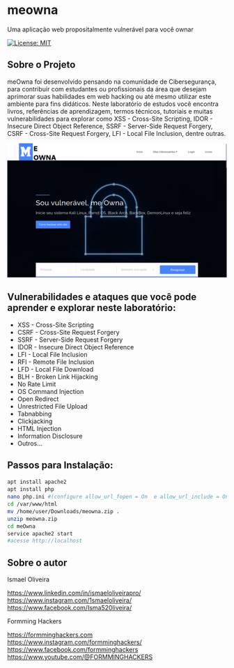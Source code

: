 # meowna
Uma aplicação web propositalmente vulnerável para você ownar

[![License: MIT](https://img.shields.io/badge/License-MIT-green.svg)](https://github.com/ismael0liveira/meowna/blob/main/LICENSE)

## Sobre o Projeto

meOwna foi desenvolvido pensando na comunidade de Cibersegurança, para contribuir com estudantes ou profissionais da área que desejam aprimorar suas habilidades em web hacking ou até mesmo utilizar este ambiente para fins didáticos. Neste laboratório de estudos você encontra livros, referências de aprendizagem, termos técnicos, tutoriais e muitas vulnerabilidades para explorar como XSS - Cross-Site Scripting, IDOR - Insecure Direct Object Reference, SSRF - Server-Side Request Forgery, CSRF - Cross-Site Request Forgery, LFI - Local File Inclusion, dentre outras.

![Página inicial de meOwna](https://github.com/ismael0liveira/meowna/blob/main/assets/owna1.png)

## Vulnerabilidades e ataques que você pode aprender e explorar neste laboratório:

* XSS - Cross-Site Scripting  
* CSRF - Cross-Site Request Forgery  
* SSRF - Server-Side Request Forgery  
* IDOR - Insecure Direct Object Reference  
* LFI - Local File Inclusion  
* RFI - Remote File Inclusion
* LFD - Local File Download
* BLH - Broken Link Hijacking
* No Rate Limit  
* OS Command Injection  
* Open Redirect
* Unrestricted File Upload
* Tabnabbing
* Clickjacking
* HTML Injection
* Information Disclosure
* Outros...

## Passos para Instalação:

```bash
apt install apache2
apt install php
nano php.ini #(configure allow_url_fopen = On  e allow_url_include = On)
cd /var/www/html
mv /home/user/Downloads/meowna.zip .
unzip meowna.zip
cd meOwna
service apache2 start
#acesse http://localhost  
```
## Sobre o autor

Ismael Oliveira

https://www.linkedin.com/in/ismaeloliveirapro/  
https://www.instagram.com/1smaeloliveira/  
https://www.facebook.com/Isma520liveira/  

Formming Hackers  
  
https://formminghackers.com  
https://www.instagram.com/formminghackers/  
https://www.facebook.com/formminghackers  
https://www.youtube.com/@FORMMINGHACKERS  


